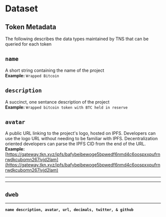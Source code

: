 # Dataset

## Token Metadata

The following describes the data types maintained by TNS that can be queried for each token&#x20;

## `name`

A short string containing the name of the project\
**Example:** `Wrapped Bitcoin`&#x20;

## `description`

A succinct, one sentance description of the project\
**Example:** `Wrapped bitcoin token with BTC held in reserve`

## `avatar`

A public URL linking to the project's logo, hosted on IPFS. Developers can use the logo URL without needing to be familiar with IPFS. Decentralization oriented developers can parse the IPFS CID from the end of the URL.\
**Example:** [https://gateway.tkn.xyz/ipfs/bafybeibewoge5bpwedf6nmd4c6oospxxpufrnrwdkcubomn267ivjd2lam](https://gateway.tkn.xyz/ipfs/bafybeibewoge5bpwedf6nmd4c6oospxxpufrnrwdkcubomn267ivjd2lam)

****

****

## `dweb`

****

**`name description, avatar, url, decimals, twitter, & github`**
